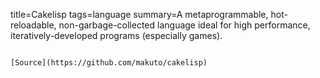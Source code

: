 title=Cakelisp
tags=language
summary=A metaprogrammable, hot-reloadable, non-garbage-collected language ideal for high performance, iteratively-developed programs (especially games).
~~~~~~

[Source](https://github.com/makuto/cakelisp)

